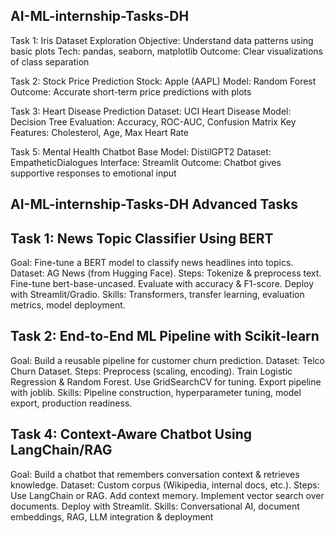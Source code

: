 ## AI-ML-internship-Tasks-DH

Task 1: Iris Dataset Exploration
Objective: Understand data patterns using basic plots
Tech: pandas, seaborn, matplotlib
Outcome: Clear visualizations of class separation

Task 2: Stock Price Prediction
Stock: Apple (AAPL)
Model: Random Forest
Outcome: Accurate short-term price predictions with plots

Task 3: Heart Disease Prediction
Dataset: UCI Heart Disease
Model: Decision Tree
Evaluation: Accuracy, ROC-AUC, Confusion Matrix
Key Features: Cholesterol, Age, Max Heart Rate

Task 5: Mental Health Chatbot
Base Model: DistilGPT2
Dataset: EmpatheticDialogues
Interface: Streamlit
Outcome: Chatbot gives supportive responses to emotional input

## AI-ML-internship-Tasks-DH Advanced Tasks
## Task 1: News Topic Classifier Using BERT
Goal: Fine-tune a BERT model to classify news headlines into topics.
Dataset: AG News (from Hugging Face).
Steps:
Tokenize & preprocess text.
Fine-tune bert-base-uncased.
Evaluate with accuracy & F1-score.
Deploy with Streamlit/Gradio.
Skills: Transformers, transfer learning, evaluation metrics, model deployment.
## Task 2: End-to-End ML Pipeline with Scikit-learn
Goal: Build a reusable pipeline for customer churn prediction.
Dataset: Telco Churn Dataset.
Steps:
Preprocess (scaling, encoding).
Train Logistic Regression & Random Forest.
Use GridSearchCV for tuning.
Export pipeline with joblib.
Skills: Pipeline construction, hyperparameter tuning, model export, production readiness.
## Task 4: Context-Aware Chatbot Using LangChain/RAG
Goal: Build a chatbot that remembers conversation context & retrieves knowledge.
Dataset: Custom corpus (Wikipedia, internal docs, etc.).
Steps:
Use LangChain or RAG.
Add context memory.
Implement vector search over documents.
Deploy with Streamlit.
Skills: Conversational AI, document embeddings, RAG, LLM integration & deployment

